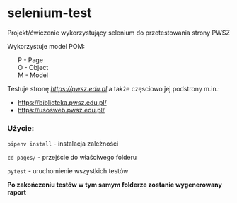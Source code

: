 # selenium-test

Projekt/ćwiczenie wykorzystujący selenium do przetestowania strony PWSZ

Wykorzystuje model
POM:

<style>
ul.no-bullets {
  list-style-type: none;
}
</style>

<ul class="no-bullets">
<li>P - Page   </li>
<li>O - Object </li>
<li>M - Model  </li>
</ul>

Testuje stronę *https://pwsz.edu.pl*
a także częsciowo jej podstrony
m.in.:

- https://biblioteka.pwsz.edu.pl/
- https://usosweb.pwsz.edu.pl/

### Użycie:

`pipenv install` - instalacja zależności

`cd pages/` - przejście do właściwego folderu

`pytest` - uruchomienie wszystkich testów

**Po zakończeniu testów w tym samym folderze zostanie wygenerowany raport**



